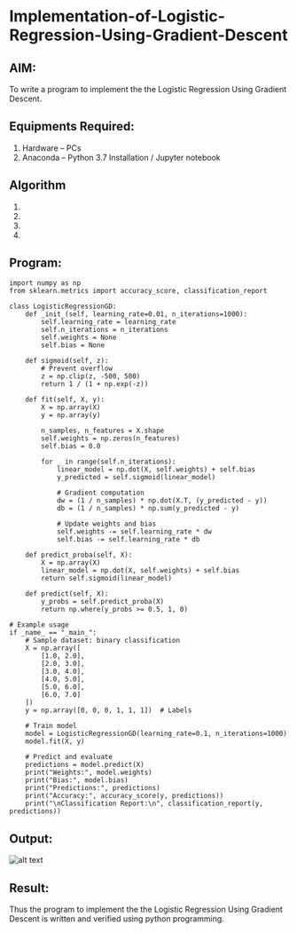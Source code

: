 # Implementation-of-Logistic-Regression-Using-Gradient-Descent

## AIM:
To write a program to implement the the Logistic Regression Using Gradient Descent.

## Equipments Required:
1. Hardware – PCs
2. Anaconda – Python 3.7 Installation / Jupyter notebook

## Algorithm
1. 
2. 
3. 
4. 

## Program:
```
import numpy as np
from sklearn.metrics import accuracy_score, classification_report

class LogisticRegressionGD:
    def _init_(self, learning_rate=0.01, n_iterations=1000):
        self.learning_rate = learning_rate
        self.n_iterations = n_iterations
        self.weights = None
        self.bias = None

    def sigmoid(self, z):
        # Prevent overflow
        z = np.clip(z, -500, 500)
        return 1 / (1 + np.exp(-z))

    def fit(self, X, y):
        X = np.array(X)
        y = np.array(y)

        n_samples, n_features = X.shape
        self.weights = np.zeros(n_features)
        self.bias = 0.0

        for _ in range(self.n_iterations):
            linear_model = np.dot(X, self.weights) + self.bias
            y_predicted = self.sigmoid(linear_model)

            # Gradient computation
            dw = (1 / n_samples) * np.dot(X.T, (y_predicted - y))
            db = (1 / n_samples) * np.sum(y_predicted - y)

            # Update weights and bias
            self.weights -= self.learning_rate * dw
            self.bias -= self.learning_rate * db

    def predict_proba(self, X):
        X = np.array(X)
        linear_model = np.dot(X, self.weights) + self.bias
        return self.sigmoid(linear_model)

    def predict(self, X):
        y_probs = self.predict_proba(X)
        return np.where(y_probs >= 0.5, 1, 0)

# Example usage
if _name_ == "_main_":
    # Sample dataset: binary classification
    X = np.array([
        [1.0, 2.0],
        [2.0, 3.0],
        [3.0, 4.0],
        [4.0, 5.0],
        [5.0, 6.0],
        [6.0, 7.0]
    ])
    y = np.array([0, 0, 0, 1, 1, 1])  # Labels

    # Train model
    model = LogisticRegressionGD(learning_rate=0.1, n_iterations=1000)
    model.fit(X, y)

    # Predict and evaluate
    predictions = model.predict(X)
    print("Weights:", model.weights)
    print("Bias:", model.bias)
    print("Predictions:", predictions)
    print("Accuracy:", accuracy_score(y, predictions))
    print("\nClassification Report:\n", classification_report(y, predictions))
```

## Output:
![alt text](image-1.png)


## Result:
Thus the program to implement the the Logistic Regression Using Gradient Descent is written and verified using python programming.


